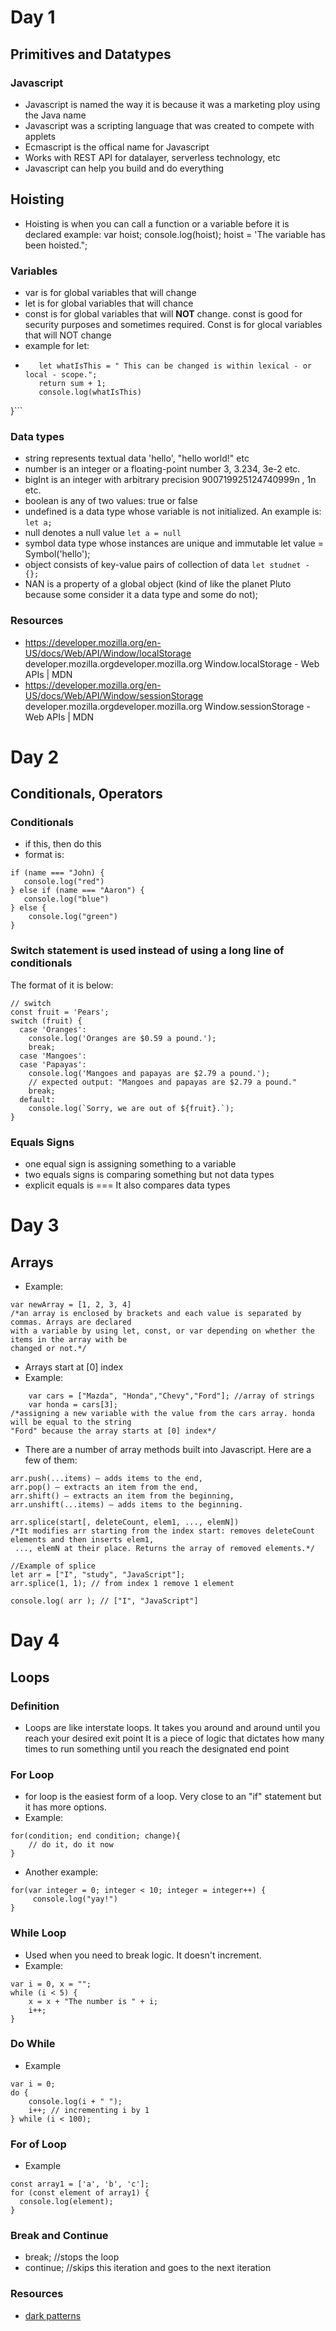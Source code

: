 # Day 1
## Primitives and Datatypes 
### Javascript 
- Javascript is named the way it is because it was a marketing ploy using the Java name 
- Javascript was a scripting language that was created to compete with applets
- Ecmascript is the offical name for Javascript
- Works with REST API for datalayer, serverless technology, etc
- Javascript can help you build and do everything 
## Hoisting 
- Hoisting is when you can call a function or a variable before it is declared
example:
var hoist;
console.log(hoist);
hoist = 'The variable has been hoisted.";
### Variables
- var is for global variables that will change
- let is for global variables that will chance
- const is for global variables that will **NOT** change. const is good for security purposes and sometimes required. Const is for glocal variables that will NOT change
- example for let:
- 
  ```function WhatIsLet(sum) {
     let whatIsThis = " This can be changed is within lexical - or local - scope.";
     return sum + 1;  
     console.log(whatIsThis) 
}```

### Data types
- string represents textual data	'hello', "hello world!" etc
- number is an integer or a floating-point number	3, 3.234, 3e-2 etc.
- bigInt is an integer with arbitrary precision	900719925124740999n , 1n etc.
- boolean	is any of two values: true or false
- undefined	is a data type whose variable is not initialized. An example is:
```let a;```
- null denotes a null value	```let a = null```
- symbol data type whose instances are unique and immutable	let value = Symbol('hello');
- object consists of key-value pairs of collection of data	``let studnet - {};``
- NAN is a property of a global object (kind of like the planet Pluto because some consider it a data type and some do not);
### Resources
- https://developer.mozilla.org/en-US/docs/Web/API/Window/localStorage 
developer.mozilla.orgdeveloper.mozilla.org
Window.localStorage - Web APIs | MDN
- https://developer.mozilla.org/en-US/docs/Web/API/Window/sessionStorage
developer.mozilla.orgdeveloper.mozilla.org
Window.sessionStorage - Web APIs | MDN

# Day 2
## Conditionals, Operators
### Conditionals
- if this, then do this 
- format is:
```
if (name === "John) {
   console.log("red")
} else if (name === "Aaron") {
   console.log("blue")
} else {
    console.log("green")
}
```
### Switch statement is used instead of using a long line of conditionals
The format of it is below:
```
// switch
const fruit = 'Pears';
switch (fruit) {
  case 'Oranges':
    console.log('Oranges are $0.59 a pound.');
    break;
  case 'Mangoes':
  case 'Papayas':
    console.log('Mangoes and papayas are $2.79 a pound.');
    // expected output: "Mangoes and papayas are $2.79 a pound."
    break;
  default:
    console.log(`Sorry, we are out of ${fruit}.`);
}
```
### Equals Signs 
- one equal sign is assigning something to a variable
- two equals signs is comparing something but not data types  
- explicit equals is === 
It also compares data types

# Day 3
## Arrays
- Example: 
``` 
var newArray = [1, 2, 3, 4] 
/*an array is enclosed by brackets and each value is separated by commas. Arrays are declared 
with a variable by using let, const, or var depending on whether the items in the array with be 
changed or not.*/

```
- Arrays start at [0] index
- Example:
``` var numbers = [1,2,3,5,8]; //array of numbers
    var cars = ["Mazda", "Honda","Chevy","Ford"]; //array of strings
    var honda = cars[3]; 
/*assigning a new variable with the value from the cars array. honda will be equal to the string 
"Ford" because the array starts at [0] index*/
 ```
 - There are a number of array methods built into Javascript. Here are a few of them:
```
arr.push(...items) – adds items to the end,
arr.pop() – extracts an item from the end,
arr.shift() – extracts an item from the beginning,
arr.unshift(...items) – adds items to the beginning. 

arr.splice(start[, deleteCount, elem1, ..., elemN]) 
/*It modifies arr starting from the index start: removes deleteCount elements and then inserts elem1,
 ..., elemN at their place. Returns the array of removed elements.*/

//Example of splice
let arr = ["I", "study", "JavaScript"];
arr.splice(1, 1); // from index 1 remove 1 element

console.log( arr ); // ["I", "JavaScript"] 
```
# Day 4
## Loops 
### Definition
- Loops are like interstate loops. It takes you around and around until you reach your desired exit point
It is a piece of logic that dictates how many times to run something until you reach the designated end point 
### For Loop
- for loop is the easiest form of a loop. Very close to an "if" statement but it has more options.
- Example:
```
for(condition; end condition; change){
    // do it, do it now
}
```
- Another example:

```
for(var integer = 0; integer < 10; integer = integer++) {
     console.log("yay!")
}
```
### While Loop
- Used when you need to break logic. It doesn't increment. 
- Example:

```
var i = 0, x = "";
while (i < 5) {
    x = x + "The number is " + i;
    i++;
}
```
### Do While
- Example
```
var i = 0;
do {
    console.log(i + " ");
    i++; // incrementing i by 1  
} while (i < 100);

```
### For of Loop
- Example
```
const array1 = ['a', 'b', 'c'];
for (const element of array1) {
  console.log(element);
}

```
### Break and Continue
- break; //stops the loop
- continue; //skips this iteration and goes to the next iteration

### Resources
- [dark patterns](https://uxdesign.cc/dark-patterns-in-ux-design-7009a83b233c)
